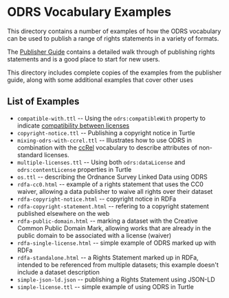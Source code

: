 # ODRS Vocabulary Examples

This directory contains a number of examples of how the ODRS vocabulary can be used to publish a range of rights statements in a variety of formats.

The [Publisher Guide](https://github.com/theodi/open-data-licensing/blob/master/guides/publisher-guide.md) contains a detailed walk through of publishing rights statements and is a good place to start for new users.

This directory includes complete copies of the examples from the publisher guide, along with some additional examples that cover other uses

## List of Examples

* `compatible-with.ttl` -- Using the `odrs:compatibleWith` property to indicate [compatibility between licenses](https://github.com/theodi/open-data-licensing/blob/master/guides/licence-compatibility.md)
* `copyright-notice.ttl` -- Publishing a copyright notice in Turtle
* `mixing-odrs-with-ccrel.ttl` -- Illustrates how to use ODRS in combination with the [ccRel](http://creativecommons.org/ns) vocabulary to describe attributes of non-standard licenses.
* `multiple-licenses.ttl` -- Using both `odrs:dataLicense` and `odrs:contentLicense` properties in Turtle
* `os.ttl` -- describing the Ordnance Survey Linked Data using ODRS
* `rdfa-cc0.html` -- example of a rights statement that uses the CC0 waiver, allowing a data publisher to waive all rights over their dataset
* `rdfa-copyright-notice.html` -- copyright notice in RDFa
* `rdfa-copyright-statement.html` -- refering to a copyright statement published elsewhere on the web
* `rdfa-public-domain.html` -- marking a dataset with the Creative Common Public Domain Mark, allowing works that are already in the public domain to be associated with a license (waiver)
* `rdfa-single-license.html` -- simple example of ODRS marked up with RDFa
* `rdfa-standalone.html` -- a Rights Statement marked up in RDFa, intended to be referenced from multiple datasets; this example doesn't include a dataset description
* `simple-json-ld.json` -- publishing a Rights Statement using JSON-LD
* `simple-license.ttl` -- simple example of using ODRS in Turtle


